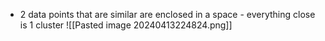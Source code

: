 - 2 data points that are similar are enclosed in a space - everything close is 1 cluster
![[Pasted image 20240413224824.png]]